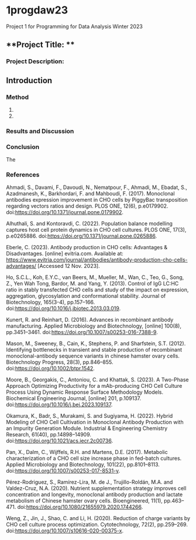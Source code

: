 # 1progdaw23
Project 1 for Programming for Data Analysis Winter 2023

## **Project Title: ** 


### Project Description:


## Introduction
 

### Method
1. 
2. 

### Results and Discussion


### Conclusion
The 

### References
Ahmadi, S., Davami, F., Davoudi, N., Nematpour, F., Ahmadi, M., Ebadat, S., Azadmanesh, K., Barkhordari, F. and Mahboudi, F. (2017). Monoclonal antibodies expression improvement in CHO cells by PiggyBac transposition regarding vectors ratios and design. PLOS ONE, 12(6), p.e0179902. doi:https://doi.org/10.1371/journal.pone.0179902.

Alhuthali, S. and Kontoravdi, C. (2022). Population balance modelling captures host cell protein dynamics in CHO cell cultures. PLOS ONE, 17(3), p.e0265886. doi:https://doi.org/10.1371/journal.pone.0265886.

Eberle, C. (2023). Antibody production in CHO cells: Advantages & Disadvantages. [online] evitria.com. Available at: https://www.evitria.com/journal/antibodies/antibody-production-cho-cells-advantages/ [Accessed 12 Nov. 2023].

Ho, S.C.L., Koh, E.Y.C., van Beers, M., Mueller, M., Wan, C., Teo, G., Song, Z., Yen Wah Tong, Bardor, M. and Yang, Y. (2013). Control of IgG LC:HC ratio in stably transfected CHO cells and study of the impact on expression, aggregation, glycosylation and conformational stability. Journal of Biotechnology, 165(3-4), pp.157–166. doi:https://doi.org/10.1016/j.jbiotec.2013.03.019.

Kunert, R. and Reinhart, D. (2016). Advances in recombinant antibody manufacturing. Applied Microbiology and Biotechnology, [online] 100(8), pp.3451–3461. doi:https://doi.org/10.1007/s00253-016-7388-9.

Mason, M., Sweeney, B., Cain, K., Stephens, P. and Sharfstein, S.T. (2012). Identifying bottlenecks in transient and stable production of recombinant monoclonal-antibody sequence variants in chinese hamster ovary cells. Biotechnology Progress, 28(3), pp.846–855. doi:https://doi.org/10.1002/btpr.1542.

Moore, B., Georgakis, C., Antoniou, C. and Khattak, S. (2023). A Two-Phase Approach Optimizing Productivity for a mAb-producing CHO Cell Culture Process Using Dynamic Response Surface Methodology Models. Biochemical Engineering Journal, [online] 201, p.109137. doi:https://doi.org/10.1016/j.bej.2023.109137.

Okamura, K., Badr, S., Murakami, S. and Sugiyama, H. (2022). Hybrid Modeling of CHO Cell Cultivation in Monoclonal Antibody Production with an Impurity Generation Module. Industrial & Engineering Chemistry Research, 61(40), pp.14898–14909. doi:https://doi.org/10.1021/acs.iecr.2c00736.

Pan, X., Dalm, C., Wijffels, R.H. and Martens, D.E. (2017). Metabolic characterization of a CHO cell size increase phase in fed-batch cultures. Applied Microbiology and Biotechnology, 101(22), pp.8101–8113. doi:https://doi.org/10.1007/s00253-017-8531-y.

Pérez-Rodriguez, S., Ramírez-Lira, M. de J., Trujillo-Roldán, M.A. and Valdez-Cruz, N.A. (2020). Nutrient supplementation strategy improves cell concentration and longevity, monoclonal antibody production and lactate metabolism of Chinese hamster ovary cells. Bioengineered, 11(1), pp.463–471. doi:https://doi.org/10.1080/21655979.2020.1744266.

Weng, Z., Jin, J., Shao, C. and Li, H. (2020). Reduction of charge variants by CHO cell culture process optimization. Cytotechnology, 72(2), pp.259–269. doi:https://doi.org/10.1007/s10616-020-00375-x.
